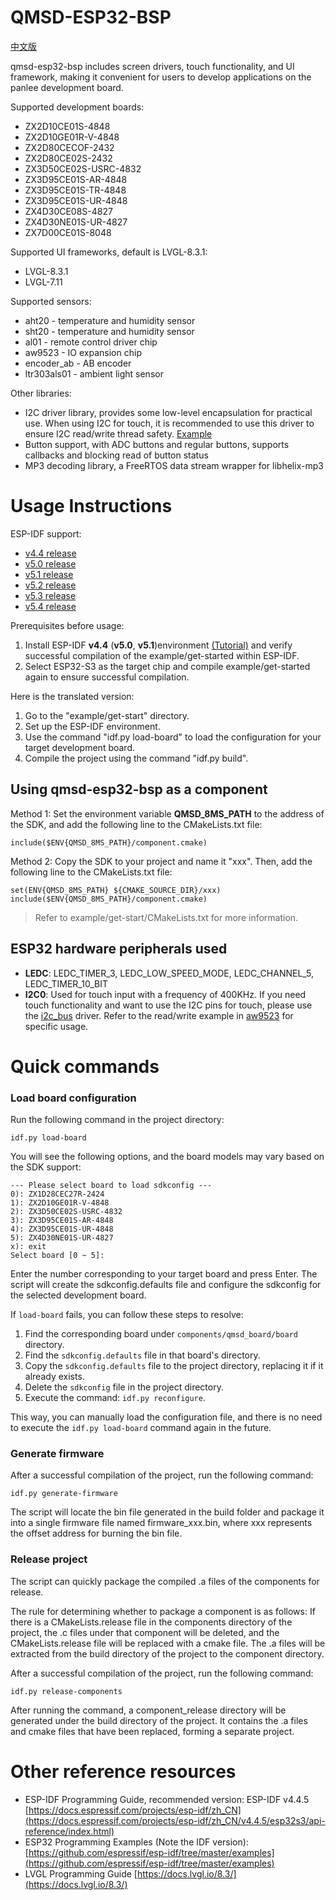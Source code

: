 
# QMSD-ESP32-BSP

[中文版](./README_CN.md)  

qmsd-esp32-bsp includes screen drivers, touch functionality, and UI framework, making it convenient for users to develop applications on the panlee development board.

Supported development boards:

- ZX2D10CE01S-4848
- ZX2D10GE01R-V-4848
- ZX2D80CECOF-2432
- ZX2D80CE02S-2432
- ZX3D50CE02S-USRC-4832
- ZX3D95CE01S-AR-4848
- ZX3D95CE01S-TR-4848
- ZX3D95CE01S-UR-4848
- ZX4D30CE08S-4827
- ZX4D30NE01S-UR-4827
- ZX7D00CE01S-8048

Supported UI frameworks, default is LVGL-8.3.1:

- LVGL-8.3.1
- LVGL-7.11

Supported sensors:

- aht20 - temperature and humidity sensor
- sht20 - temperature and humidity sensor
- al01 - remote control driver chip
- aw9523 - IO expansion chip
- encoder_ab - AB encoder
- ltr303als01 - ambient light sensor

Other libraries:

- I2C driver library, provides some low-level encapsulation for practical use. When using I2C for touch, it is recommended to use this driver to ensure I2C read/write thread safety. [Example](/components-ext/qmsd_sensor/aw9523)
- Button support, with ADC buttons and regular buttons, supports callbacks and blocking read of button status
- MP3 decoding library, a FreeRTOS data stream wrapper for libhelix-mp3

# Usage Instructions

ESP-IDF support:

- [v4.4 release](https://github.com/espressif/esp-idf/tree/release/v4.4)
- [v5.0 release](https://github.com/espressif/esp-idf/tree/release/v5.0)
- [v5.1 release](https://github.com/espressif/esp-idf/tree/release/v5.1)
- [v5.2 release](https://github.com/espressif/esp-idf/tree/release/v5.2)     
- [v5.3 release](https://github.com/espressif/esp-idf/tree/release/v5.3)     
- [v5.4 release](https://github.com/espressif/esp-idf/tree/release/v5.4)     

Prerequisites before usage:

1. Install ESP-IDF **v4.4**  (**v5.0**, **v5.1**)environment [(Tutorial)](https://docs.espressif.com/projects/esp-idf/zh_CN/release-v4.4/esp32s3/get-started/index.html) and verify successful compilation of the example/get-started within ESP-IDF.
2. Select ESP32-S3 as the target chip and compile example/get-started again to ensure successful compilation.


Here is the translated version:

1. Go to the "example/get-start" directory.
2. Set up the ESP-IDF environment.
3. Use the command "idf.py load-board" to load the configuration for your target development board.
4. Compile the project using the command "idf.py build".

## Using qmsd-esp32-bsp as a component

Method 1: Set the environment variable **QMSD_8MS_PATH** to the address of the SDK, and add the following line to the CMakeLists.txt file:

```
include($ENV{QMSD_8MS_PATH}/component.cmake)
```

Method 2: Copy the SDK to your project and name it "xxx". Then, add the following line to the CMakeLists.txt file:

```
set(ENV{QMSD_8MS_PATH} ${CMAKE_SOURCE_DIR}/xxx)
include($ENV{QMSD_8MS_PATH}/component.cmake)
```

> Refer to example/get-start/CMakeLists.txt for more information.

## ESP32 hardware peripherals used

- **LEDC**: LEDC_TIMER_3, LEDC_LOW_SPEED_MODE, LEDC_CHANNEL_5, LEDC_TIMER_10_BIT
- **I2C0**: Used for touch input with a frequency of 400KHz. If you need touch functionality and want to use the I2C pins for touch, please use the [i2c_bus](/components-third-party/i2c_bus) driver. Refer to the read/write example in [aw9523](/components-ext/qmsd_sensor/aw9523) for specific usage.

# Quick commands

### Load board configuration

Run the following command in the project directory:

```
idf.py load-board
```

You will see the following options, and the board models may vary based on the SDK support:

```
--- Please select board to load sdkconfig ---
0): ZX1D28CEC27R-2424
1): ZX2D10GE01R-V-4848
2): ZX3D50CE02S-USRC-4832
3): ZX3D95CE01S-AR-4848
4): ZX3D95CE01S-UR-4848
5): ZX4D30NE01S-UR-4827
x): exit
Select board [0 ~ 5]:
```

Enter the number corresponding to your target board and press Enter. The script will create the sdkconfig.defaults file and configure the sdkconfig for the selected development board.

If `load-board` fails, you can follow these steps to resolve:

1. Find the corresponding board under `components/qmsd_board/board` directory.
2. Find the `sdkconfig.defaults` file in that board's directory.
3. Copy the `sdkconfig.defaults` file to the project directory, replacing it if it already exists.
4. Delete the `sdkconfig` file in the project directory.
5. Execute the command: `idf.py reconfigure`.

This way, you can manually load the configuration file, and there is no need to execute the `idf.py load-board` command again in the future.

### Generate firmware

After a successful compilation of the project, run the following command:

```
idf.py generate-firmware
```

The script will locate the bin file generated in the build folder and package it into a single firmware file named firmware_xxx.bin, where xxx represents the offset address for burning the bin file.

### Release project

The script can quickly package the compiled .a files of the components for release.

The rule for determining whether to package a component is as follows: If there is a CMakeLists.release file in the components directory of the project, the .c files under that component will be deleted, and the CMakeLists.release file will be replaced with a cmake file. The .a files will be extracted from the build directory of the project to the component directory.

After a successful compilation of the project, run the following command:

```
idf.py release-components
```

After running the command, a component_release directory will be generated under the build directory of the project. It contains the .a files and cmake files that have been replaced, forming a separate project.

# Other reference resources

- ESP-IDF Programming Guide, recommended version: ESP-IDF v4.4.5 [https://docs.espressif.com/projects/esp-idf/zh_CN](https://docs.espressif.com/projects/esp-idf/zh_CN/v4.4.5/esp32s3/api-reference/index.html)
- ESP32 Programming Examples (Note the IDF version): [https://github.com/espressif/esp-idf/tree/master/examples](https://github.com/espressif/esp-idf/tree/master/examples)
- LVGL Programming Guide [https://docs.lvgl.io/8.3/](https://docs.lvgl.io/8.3/) [ ](https://8ms.xyz/appshop)
